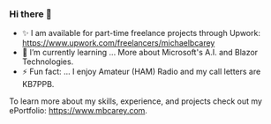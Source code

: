 ### Hi there 👋

- ✨ I am available for part-time freelance projects through Upwork: <https://www.upwork.com/freelancers/michaelbcarey>
- 🌱 I’m currently learning ... More about Microsoft's A.I. and Blazor Technologies.
- ⚡ Fun fact: ... I enjoy Amateur (HAM) Radio and my call letters are KB7PPB.

To learn more about my skills, experience, and projects check out my ePortfolio: <https://www.mbcarey.com>.

<!--
**MCLifeLeader/MCLifeLeader** is a ✨ _special_ ✨ repository because its `README.md` (this file) appears on your GitHub profile.

Here are some ideas to get you started:

- 🔭 I’m currently working on ... 
- 👯 I’m looking to collaborate on ...
- 🤔 I’m looking for help with ...
- 💬 Ask me about ...
- 📫 How to reach me: ...
-->
